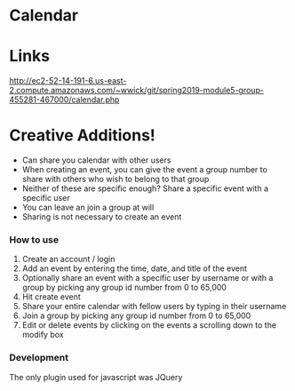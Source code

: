 # Calendar


# Links
http://ec2-52-14-191-6.us-east-2.compute.amazonaws.com/~wwick/git/spring2019-module5-group-455281-467000/calendar.php


# Creative Additions!
 - Can share you calendar with other users
 - When creating an event, you can give the event a group number to share with others who wish to belong to that group
 - Neither of these are specific enough? Share a specific event with a specific user
 - You can leave an join a group at will
 - Sharing is not necessary to create an event
 
### How to use
1. Create an account / login
2. Add an event by entering the time, date, and title of the event
3. Optionally share an event with a specific user by username or with a group by picking any group id number from 0 to 65,000
4. Hit create event
5. Share your entire calendar with fellow users by typing in their username
6. Join a group by picking any group id number from 0 to 65,000
7. Edit or delete events by clicking on the events a scrolling down to the modify box


### Development

The only plugin used for javascript was JQuery

